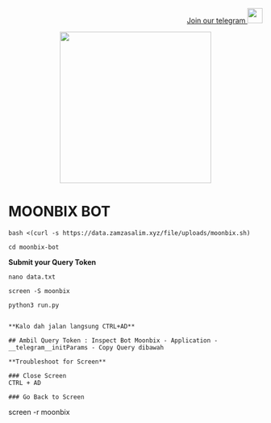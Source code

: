 <p style="font-size:14px" align="right">
<a href="https://t.me/airdropasc" target="_blank">Join our telegram <img src="https://user-images.githubusercontent.com/50621007/183283867-56b4d69f-bc6e-4939-b00a-72aa019d1aea.png" width="30"/></a>
</p>

<p align="center">
  <img height="300" height="auto" src="https://user-images.githubusercontent.com/109174478/209359981-dc19b4bf-854d-4a2a-b803-2547a7fa43f2.jpg">
</p>

# MOONBIX BOT
```
bash <(curl -s https://data.zamzasalim.xyz/file/uploads/moonbix.sh)
```
```
cd moonbix-bot
```

**Submit your Query Token**

```
nano data.txt
```
```
screen -S moonbix
```
```
python3 run.py
```
```

**Kalo dah jalan langsung CTRL+AD**

## Ambil Query Token : Inspect Bot Moonbix - Application - __telegram__initParams - Copy Query dibawah

**Troubleshoot for Screen**

### Close Screen 
CTRL + AD

### Go Back to Screen

```
screen -r moonbix
```

